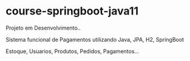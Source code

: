# course-springboot-java11

Projeto em Desenvolvimento..

Sistema funcional de Pagamentos utilizando Java, JPA, H2, SpringBoot

Estoque, Usuarios, Produtos, Pedidos, Pagamentos...

